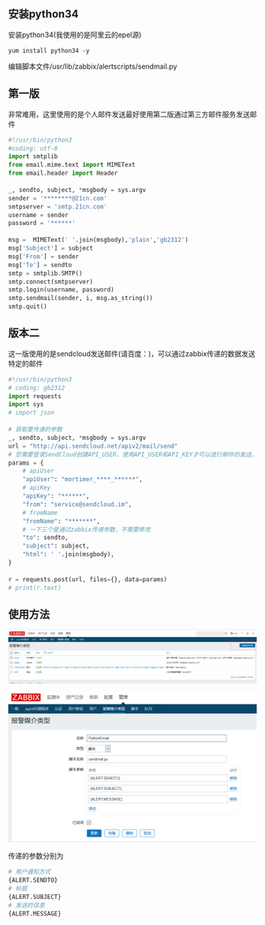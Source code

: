 
## 安装python34

安装python34(我使用的是阿里云的epel源)
```
yum install python34 -y
```

编辑脚本文件/usr/lib/zabbix/alertscripts/sendmail.py

## 第一版
非常难用，这里使用的是个人邮件发送最好使用第二版通过第三方邮件服务发送邮件

```python
#!/usr/bin/python3
#coding: utf-8
import smtplib
from email.mime.text import MIMEText
from email.header import Header

_, sendto, subject, *msgbody = sys.argv
sender = '********@21cn.com'
smtpserver = 'smtp.21cn.com'
username = sender
password = '******'

msg =  MIMEText(' '.join(msgbody),'plain','gb2312')
msg['Subject'] = subject
msg['From'] = sender
msg['To'] = sendto
smtp = smtplib.SMTP()
smtp.connect(smtpserver)
smtp.login(username, password)
smtp.sendmail(sender, i, msg.as_string())
smtp.quit()
```


## 版本二
这一版使用的是sendcloud发送邮件(请百度：)，可以通过zabbix传递的数据发送特定的邮件
```python
#!/usr/bin/python3
# coding: gb2312
import requests
import sys
# import json

# 获取要传递的参数
_, sendto, subject, *msgbody = sys.argv
url = "http://api.sendcloud.net/apiv2/mail/send"
# 您需要登录SendCloud创建API_USER，使用API_USER和API_KEY才可以进行邮件的发送。
params = {
    # apiUser
    "apiUser": "mortimer_****_******",
    # apiKey
    "apiKey": "******",
    "from": "service@sendcloud.im",
    # fromName
    "fromName": "*******",
    # 一下三个是通过zabbix传递参数，不需要修改
    "to": sendto,
    "subject": subject,
    "html": ' '.join(msgbody),
}

r = requests.post(url, files={}, data=params)
# print(r.text)
```

## 使用方法

![](pm1.png)

![](pythonmail.png)

传递的参数分别为
```bash
# 用户通知方式
{ALERT.SENDTO}
# 标题
{ALERT.SUBJECT}
# 发送的信息
{ALERT.MESSAGE}
```
